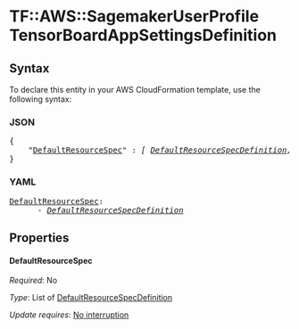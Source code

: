 # TF::AWS::SagemakerUserProfile TensorBoardAppSettingsDefinition

## Syntax

To declare this entity in your AWS CloudFormation template, use the following syntax:

### JSON

<pre>
{
    "<a href="#defaultresourcespec" title="DefaultResourceSpec">DefaultResourceSpec</a>" : <i>[ <a href="defaultresourcespecdefinition.md">DefaultResourceSpecDefinition</a>, ... ]</i>
}
</pre>

### YAML

<pre>
<a href="#defaultresourcespec" title="DefaultResourceSpec">DefaultResourceSpec</a>: <i>
      - <a href="defaultresourcespecdefinition.md">DefaultResourceSpecDefinition</a></i>
</pre>

## Properties

#### DefaultResourceSpec

_Required_: No

_Type_: List of <a href="defaultresourcespecdefinition.md">DefaultResourceSpecDefinition</a>

_Update requires_: [No interruption](https://docs.aws.amazon.com/AWSCloudFormation/latest/UserGuide/using-cfn-updating-stacks-update-behaviors.html#update-no-interrupt)


